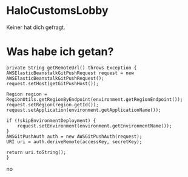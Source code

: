 # HaloCustomsLobby
Keiner hat dich gefragt.
# Was habe ich getan?
    private String getRemoteUrl() throws Exception {
    AWSElasticBeanstalkGitPushRequest request = new AWSElasticBeanstalkGitPushRequest();
    request.setHost(getGitPushHost());

    Region region = RegionUtils.getRegionByEndpoint(environment.getRegionEndpoint());
    request.setRegion(region.getId());
    request.setApplication(environment.getApplicationName());

    if (!skipEnvironmentDeployment) {
        request.setEnvironment(environment.getEnvironmentName());
    }
    AWSGitPushAuth auth = new AWSGitPushAuth(request);
    URI uri = auth.deriveRemote(accessKey, secretKey);

    return uri.toString();
    }
no
